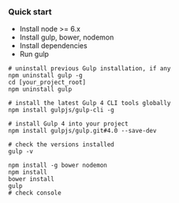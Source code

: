 ### Quick start

* Install node >= 6.x
* Install gulp, bower, nodemon
* Install dependencies
* Run gulp

``` 
# uninstall previous Gulp installation, if any
npm uninstall gulp -g
cd [your_project_root]
npm uninstall gulp

# install the latest Gulp 4 CLI tools globally
npm install gulpjs/gulp-cli -g

# install Gulp 4 into your project
npm install gulpjs/gulp.git#4.0 --save-dev

# check the versions installed
gulp -v
```

```
npm install -g bower nodemon
npm install
bower install
gulp
# check console
```
